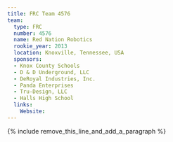 ```yaml
---
title: FRC Team 4576
team:
  type: FRC
  number: 4576
  name: Red Nation Robotics
  rookie_year: 2013
  location: Knoxville, Tennessee, USA
  sponsors:
  - Knox County Schools
  - D & D Underground, LLC
  - DeRoyal Industries, Inc.
  - Panda Enterprises
  - Tru-Design, LLC
  - Halls High School
  links:
    Website:
---
```


{% include remove_this_line_and_add_a_paragraph %}
